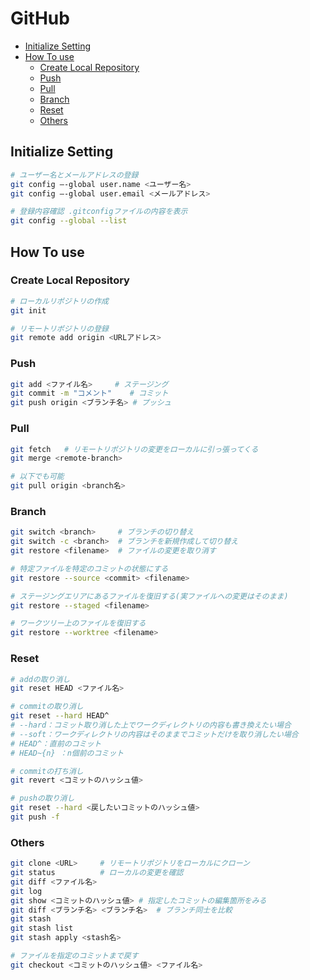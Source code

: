 # GitHub

- [Initialize Setting](#initialize-setting)
- [How To use](#how-to-use)
    - [Create Local Repository](#create-local-repository)
    - [Push](#push)
    - [Pull](#pull)
    - [Branch](#branch)
    - [Reset](#reset)
    - [Others](#others)

## Initialize Setting
```sh
# ユーザー名とメールアドレスの登録
git config —-global user.name <ユーザー名>
git config —-global user.email <メールアドレス>

# 登録内容確認 .gitconfigファイルの内容を表示
git config --global --list
```

## How To use
### Create Local Repository
```sh
# ローカルリポジトリの作成
git init

# リモートリポジトリの登録
git remote add origin <URLアドレス>
```
### Push
```sh
git add <ファイル名>		# ステージング
git commit -m "コメント"	# コミット
git push origin <ブランチ名>	# プッシュ
```
### Pull
```sh
git fetch   # リモートリポジトリの変更をローカルに引っ張ってくる
git merge <remote-branch>

# 以下でも可能
git pull origin <branch名>
```
### Branch
```sh
git switch <branch>		# ブランチの切り替え
git switch -c <branch>	# ブランチを新規作成して切り替え
git restore <filename>	# ファイルの変更を取り消す

# 特定ファイルを特定のコミットの状態にする
git restore --source <commit> <filename>

# ステージングエリアにあるファイルを復旧する(実ファイルへの変更はそのまま)
git restore --staged <filename>

# ワークツリー上のファイルを復旧する
git restore --worktree <filename>
```
### Reset
```sh
# addの取り消し
git reset HEAD <ファイル名>

# commitの取り消し
git reset --hard HEAD^
# --hard：コミット取り消した上でワークディレクトリの内容も書き換えたい場合
# --soft：ワークディレクトリの内容はそのままでコミットだけを取り消したい場合
# HEAD^：直前のコミット
# HEAD~{n} ：n個前のコミット

# commitの打ち消し
git revert <コミットのハッシュ値>

# pushの取り消し
git reset --hard <戻したいコミットのハッシュ値>
git push -f
```
### Others
```sh
git clone <URL>     # リモートリポジトリをローカルにクローン
git status          # ローカルの変更を確認
git diff <ファイル名>
git log
git show <コミットのハッシュ値> # 指定したコミットの編集箇所をみる
git diff <ブランチ名> <ブランチ名>  # ブランチ同士を比較
git stash
git stash list
git stash apply <stash名>

# ファイルを指定のコミットまで戻す
git checkout <コミットのハッシュ値> <ファイル名>
```